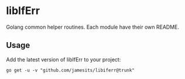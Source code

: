 # libIfErr

Golang common helper routines. Each module have their own README.

## Usage

Add the latest version of libIfErr to your project:

```shell
go get -u -v "github.com/jamesits/libiferr@trunk"
```
